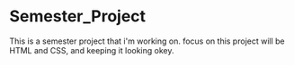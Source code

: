 # Semester_Project
This is a semester project that i'm working on. focus on this project will be HTML and CSS, and keeping it looking okey.